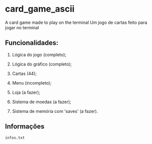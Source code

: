 # card_game_ascii
A card game made to play on the terminal
Um jogo de cartas feito para jogar no terminal

## Funcionalidades:

1. Lógica do jogo (completo);

2. Lógica do gráfico (completo);

3. Cartas (44);

4. Menu (incompleto);

5. Loja (a fazer);

6. Sistema de moedas (a fazer);

7. Sistema de memória com 'saves' (a fazer).

## Informações

`infos.txt`
